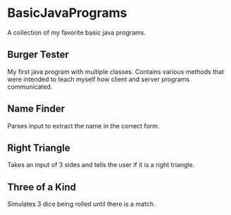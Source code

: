 # BasicJavaPrograms
A collection of my favorite basic java programs.

## Burger Tester
My first java program with multiple classes. Contains various methods that were intended to teach myself how client and server programs communicated.

## Name Finder
Parses input to extract the name in the correct form.

## Right Triangle
Takes an input of 3 sides and tells the user if it is a right triangle.

## Three of a Kind
Simulates 3 dice being rolled until there is a match.
